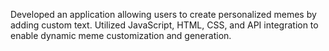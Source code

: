 Developed an application allowing users to create personalized memes by adding custom text. Utilized JavaScript,
HTML, CSS, and API integration to enable dynamic meme customization and generation.
